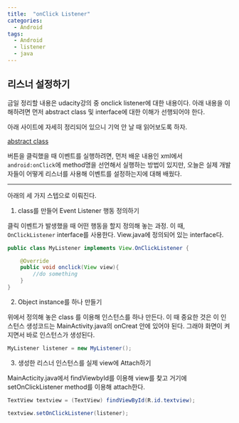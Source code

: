 ```yaml
---
title:  "onClick Listener"
categories:
  - Android
tags:
  - Android
  - listener
  - java
---
```



## 리스너 설정하기 

금일 정리할 내용은 udacity강의 중 onclick listener에 대한 내용이다. 아래 내용을 이해하려면 먼저 abstract class 및 interface에 대한 이해가 선행되어야 한다. 

아래 사이트에 자세히 정리되어 있으니 기억 안 날 때 읽어보도록 하자.

[abstract class](https://beginnersbook.com/2013/05/java-abstract-class-method/)

버튼을 클릭했을 때 이벤트를 실행하려면, 먼저 배운 내용인 xml에서 `android:onClick`에 method명을 선언해서 실행하는 방법이 있지만, 오늘은 실제 개발자들이 어떻게 리스너를 사용해 이벤트를 설정하는지에 대해 배웠다. 

--------------------------------

아래의 세 가지 스텝으로 이뤄진다.  

1. class를 만들어 Event Listener 행동 정의하기  

클릭 이벤트가 발생했을 때 어떤 행동을 할지 정의해 놓는 과정. 이 때, `OnClickListener` interface를 사용한다. View.java에 정의되어 있는 interface다. 

```java
public class MyListener implements View.OnClickListener {

	@Override
	public void onclick(View view){
		//do something
	}
}
```

2. Object instance를 하나 만들기  

위에서 정의해 놓은 class 를 이용해 인스턴스를 하나 만든다. 
이 때 중요한 것은 이 인스턴스 생성코드는 MainActivity.java의 onCreat 안에 있어야 된다. 그래야 화면이 켜지면서 바로 인스턴스가 생성된다. 

```java
MyListener listener = new MyListener();
```

3. 생성한 리스너 인스턴스를 실제 view에 Attach하기   

MainActicity.java에서 findViewbyId를 이용해 view를 찾고 거기에 setOnClickListener method를 이용해 attach한다. 

```java 
TextView textview = (TextView) findViewById(R.id.textview);

textview.setOnClickListener(listener);
```

